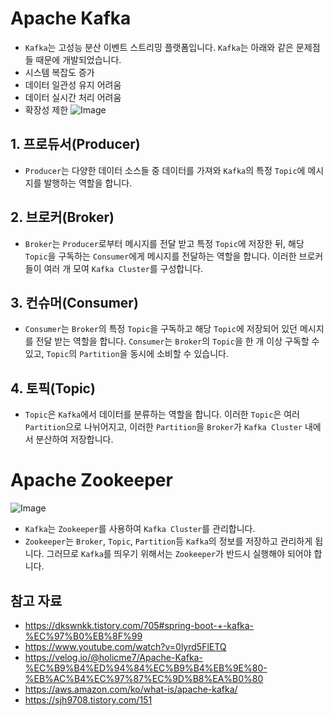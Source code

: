 # Apache Kafka
- `Kafka`는 고성능 분산 이벤트 스트리밍 플랫폼입니다.
`Kafka`는 아래와 같은 문제점들 때문에 개발되었습니다.
- 시스템 복잡도 증가
- 데이터 일관성 유지 어려움
- 데이터 실시간 처리 어려움
- 확장성 제한
![Image](https://github.com/user-attachments/assets/8cb68488-5f61-419a-829f-2b36e4bba993)
## 1. 프로듀서(Producer)
- `Producer`는 다양한 데이터 소스들 중 데이터를 가져와 `Kafka`의 특정 `Topic`에 메시지를 발행하는 역할을 합니다.
## 2. 브로커(Broker)
- `Broker`는 `Producer`로부터 메시지를 전달 받고 특정 `Topic`에 저장한 뒤, 해당 `Topic`을 구독하는 `Consumer`에게 메시지를 전달하는 역할을 합니다.
이러한 브로커들이 여러 개 모여 `Kafka Cluster`를 구성합니다.
## 3. 컨슈머(Consumer)
- `Consumer`는 `Broker`의 특정 `Topic`을 구독하고 해당 `Topic`에 저장되어 있던 메시지를 전달 받는 역할을 합니다.
`Consumer`는 `Broker`의 `Topic`을 한 개 이상 구독할 수 있고, `Topic`의 `Partition`을 동시에 소비할 수 있습니다.
## 4. 토픽(Topic)
- `Topic`은 `Kafka`에서 데이터를 분류하는 역할을 합니다.
이러한 `Topic`은 여러 `Partition`으로 나뉘어지고, 이러한 `Partition`을 `Broker`가 `Kafka Cluster` 내에서 분산하여 저장합니다.

# Apache Zookeeper
![Image](https://github.com/user-attachments/assets/6642c005-4cf9-4a19-bc44-c2927fc8e24a)
- `Kafka`는 `Zookeeper`를 사용하여 `Kafka Cluster`를 관리합니다.
- `Zookeeper`는 `Broker`, `Topic`, `Partition`등 `Kafka`의 정보를 저장하고 관리하게 됩니다.
그러므로 `Kafka`를 띄우기 위해서는 `Zookeeper`가 반드시 실행해야 되어야 합니다.
## 참고 자료
- https://dkswnkk.tistory.com/705#spring-boot-+-kafka-%EC%97%B0%EB%8F%99
- https://www.youtube.com/watch?v=0lyrd5FlETQ
- https://velog.io/@holicme7/Apache-Kafka-%EC%B9%B4%ED%94%84%EC%B9%B4%EB%9E%80-%EB%AC%B4%EC%97%87%EC%9D%B8%EA%B0%80
- https://aws.amazon.com/ko/what-is/apache-kafka/
- https://sjh9708.tistory.com/151